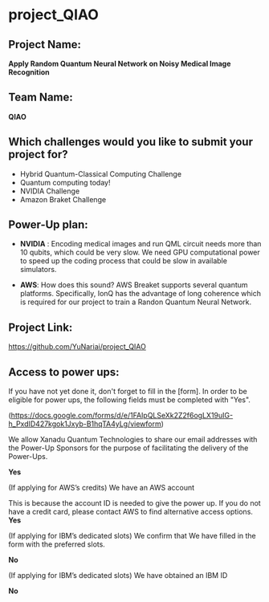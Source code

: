 # project_QIAO
## Project Name:
**Apply Random Quantum Neural Network on Noisy Medical Image Recognition**

## Team Name:
**QIAO**


## Which challenges would you like to submit your project for?

* Hybrid Quantum-Classical Computing Challenge
* Quantum computing today!
* NVIDIA Challenge
* Amazon Braket Challenge


## Power-Up plan:

* **NVIDIA** :
Encoding medical images and run QML circuit needs more than 10 qubits, which could be very slow. We need GPU computational power to speed up the coding process that could be slow in available simulators. 


* **AWS**:
How does this sound? AWS Breaket supports several quantum platforms. Specifically, IonQ has the advantage of long coherence which is required for our project to train a Randon Quantum Neural Network.



## Project Link:

https://github.com/YuNariai/project_QIAO



## Access to power ups:
 
If you have not yet done it, don't forget to fill in the [form].
In order to be eligible for power ups, the following fields must be completed with "Yes".

(https://docs.google.com/forms/d/e/1FAIpQLSeXk2Z2f6ogLX19uIG-h_PxdID427kgok1Jxyb-B1hqTA4yLg/viewform)

We allow Xanadu Quantum Technologies to share our email addresses with the Power-Up Sponsors for the purpose of facilitating the delivery of the Power-Ups.

**Yes**

(If applying for AWS’s credits) We have an AWS account

This is because the account ID is needed to give the power up.
If you do not have a credit card, please contact AWS to find alternative access options.
**Yes**

(If applying for IBM’s dedicated slots) We confirm that We have filled in the form with the preferred slots.

**No**

(If applying for IBM’s dedicated slots) We have obtained an IBM ID

**No**
